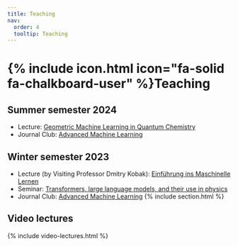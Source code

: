 ```yaml
---
title: Teaching
nav:
  order: 4
  tooltip: Teaching
---
```


# {% include icon.html icon="fa-solid fa-chalkboard-user" %}Teaching

## Summer semester 2024 

* Lecture: [Geometric Machine Learning in Quantum Chemistry](24s/gmlqc/)
* Journal Club: [Advanced Machine Learning](23s/journal-club/)

## Winter semester 2023

* Lecture (by Visiting Professor Dmitry Kobak): [Einführung ins Maschinelle Lernen](https://dkobak.github.io/teaching/einfuehrung-ins-ml/)
* Seminar: [Transformers, large language models, and their use in physics](https://dkobak.github.io/teaching/transformers-llm-seminar/)
* Journal Club: [Advanced Machine Learning](23s/journal-club/)
{% include section.html %}

## Video lectures

{% include video-lectures.html %}
 
